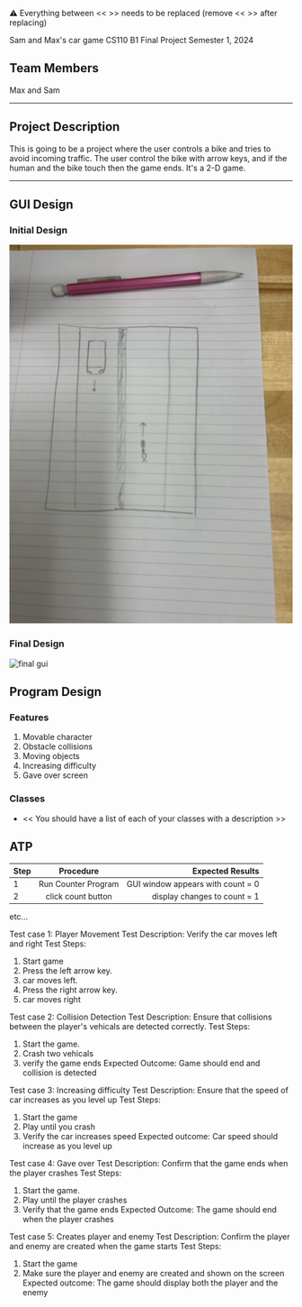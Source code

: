 
:warning: Everything between << >> needs to be replaced (remove << >> after replacing)

Sam and Max's car game
CS110 B1 Final Project  Semester 1, 2024 

## Team Members

Max and Sam

***

## Project Description

This is going to be a project where the user controls a bike and tries to avoid incoming traffic. The user control the bike with arrow keys, and if the human and the bike touch then the game ends. It's a 2-D game.

***    

## GUI Design

### Initial Design

![initial gui](assets/gui.jpg)

### Final Design

![final gui](assets/finalgui.jpg)

## Program Design

### Features

1. Movable character
2. Obstacle collisions
3. Moving objects
4. Increasing difficulty
5. Gave over screen

### Classes

- << You should have a list of each of your classes with a description >>

## ATP

| Step                 |Procedure             |Expected Results                   |
|----------------------|:--------------------:|----------------------------------:|
|  1                   | Run Counter Program  |GUI window appears with count = 0  |
|  2                   | click count button   | display changes to count = 1      |
etc...

Test case 1: Player Movement
Test Description: Verify the car moves left and right
Test Steps: 
1. Start game
2. Press the left arrow key.
3. car moves left.
4. Press the right arrow key.
5. car moves right

Test case 2: Collision Detection
Test Description: Ensure that collisions between the player's vehicals are detected correctly.
Test Steps:
1. Start the game.
2. Crash two vehicals
3. verify the game ends
Expected Outcome: Game should end and collision is detected

Test case 3: Increasing difficulty
Test Description: Ensure that the speed of car increases as you level up
Test Steps:
1. Start the game
2. Play until you crash
3. Verify the car increases speed
Expected outcome: Car speed should increase as you level up

Test case 4: Gave over
Test Description: Confirm that the game ends when the player crashes
Test Steps:
1. Start the game.
2. Play until the player crashes
3. Verify that the game ends
Expected Outcome: The game should end
when the player crashes

Test case 5: Creates player and enemy
Test Description: Confirm the player and enemy are created when the game starts
Test Steps:
1. Start the game
2. Make sure the player and enemy are created and shown on the screen
Expected outcome: The game should display both the player and the enemy

